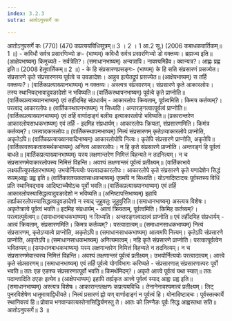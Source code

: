 ```yaml
---
index: 3.2.3
sutra: आतोऽनुपसर्गे कः

---
```

आतोऽनुपसर्गे कः (770) (470 कप्रत्ययविधिसूत्रम्॥ 3 । 2 । 1 आ.2 सू.) (2006 कबाधकवार्तिकम्॥ 1 ॥) - कविधौ सर्वत्र प्रसारणिभ्यो ङः- (भाष्यम्) कविधौ सर्वत्र प्रसारणिभ्यो डो वक्तव्यः। ब्रह्मज्य इति॥ (आक्षेपभाष्यम्) किमुच्यते - सर्वत्रेति?। (समाधानभाष्यम्) अन्यत्रापि। नावश्यमिहैव। क्वान्यत्र?। आह्वः प्रह्व इति॥ (2008 हेतुवार्तिकम्॥ 2 ॥) - के हि संप्रसारणप्रसङ्गः- (भाष्यम्) के हि सति संप्रसारणं प्रसज्येत। संप्रसारणे कृते संप्रसारणस्य पूर्वत्वे च उवङादेशः। आहुव इत्येतद्रूपं प्रसज्येत॥ (आक्षेपभाष्यम्) स तर्हि वक्तव्यः?। (वार्तिकप्रत्याख्यानभाष्यम्) न वक्तव्यः। अस्त्वत्र संप्रसारणम्। संप्रसारणे कृते आकारलोपः। तस्य स्थानिवद्भावादुवङादेशो न भविष्यति॥ (वार्तिकस्थापनभाष्यम्) पूर्वत्वे कृते प्राप्नोति॥ (वार्तिकप्रत्याख्यानभाष्यम्) एवं तर्हीदमिह संप्रधार्यम् - आकारलोपः क्रियताम्, पूर्वत्वमिति। किमत्र कर्तव्यम्?। परत्वाद् आकारलोपः॥ (वार्तिकस्थापनभाष्यम्) न सिध्यति। अन्तरङ्गत्वात्पूर्वत्वं प्राप्नोति॥ (वार्तिकप्रत्याख्यानभाष्यम्) एवं तर्हि वार्णादाङ्गं बलीयः इत्याकारलोपो भविष्यति॥ (प्रकारान्तरेण आकारलोपसाधकभाष्यम्) एवं तर्हि - इदमिह संप्रधार्यम्। आकारलोपः क्रियतां, संप्रसारणमिति। किमंत्र कर्तव्यम्?। परत्वादकारलोपः॥ (वार्तिकस्थापनभाष्यम्) नित्यं संप्रसारणम् कृतेऽप्याकारलोपे प्राप्नोति, अकृतेऽपि॥ (वार्तिकप्रत्याख्यानवादिभाष्यम्) आकारलोपोपि नित्यः। कृतेपि संप्रसारणे प्राप्नोति, अकृतेपि॥ (वार्तिकावश्यकतासमर्थकभाष्यम्) अनित्य आकारलोपः। न हि कृते संप्रसारणे प्राप्नोति। अन्तरङ्गं हि पूर्वत्वं बाधते॥ (वार्तिकप्रत्याख्यानभाष्यम्) यस्य लक्षणान्तरेण निमित्तं विहन्यते न तदनित्यम्। न च संप्रसारणमेवाकारलोपस्य निमित्तं विहन्ति। अवश्यं लक्षणान्तरं पूर्वत्वं प्रतीक्ष्यम्॥ (वार्तिकाभावे लक्ष्यतीत्युपसंहारभाष्यम्) उभयोर्नित्ययोः परत्वादाकारलोपः। आकारलोपे कृते संप्रसारणे कृते यणादेशेन सिद्धं रूपम्आह्वः प्रह्व इति॥ (वार्तिकावश्यकतासाधकभाष्यम्) एवमपि न सिध्यति। योऽनादिष्टादचः पूर्वस्तस्य विधिं प्रति स्थानिवद्भावः आदिष्टाच्चैषोऽचः पूर्वो भवति॥ (वार्तिकप्रत्याख्यानभाष्यम्) एवं तर्हि आकारलोपस्यासिद्धत्वादुवङादेशो न भविष्यति॥ (अनिष्टापत्तिभाष्यम्) इहापि तर्ह्याकारलोपस्यासिद्धत्वादुवङादेशो न स्याद् जुहुवतुः जुहुवुरिति॥ (समाधानभाष्यम्) अस्त्यत्र विशेषः। अकृतेत्रात्वे पूर्वत्वं भवति॥ इदमिह संप्रधार्यम् - आत्वं क्रियताम्, पूर्वत्वमिति। किमिह कर्तव्यम्?। परत्वात्पूर्वत्वम्॥ (समाधानबाधकभाष्यम्) न सिध्यति। अन्तरङ्गत्वादात्वं प्राप्नोति॥ एवं तर्हीदमिह संप्रधार्यम् - आत्वं क्रियताम्, संप्रसारणमिति। किमत्र कर्तव्यम्?। परत्वादात्वम्॥ (समाधानसाधकभाष्यम्) नित्यं संप्रसारणम्, कृतेऽप्यात्वे प्राप्नोति, अकृतेऽपि॥ (समाधानसाधकभाष्यम्) आत्वमपि नित्यम्। कृतेऽपि संप्रसारणे प्राप्नोति, अकृतेऽपि॥ (समाधानसाधकभाष्यम्) अनित्यमात्वम्। नहि कृते संप्रसारणे प्राप्नोति। परत्वात्पूर्वत्वेन भवितव्यम्॥ (समाधानबाधकभाष्यम्) यस्य लक्षणान्तरेण निमित्तं विहन्यते न तदनित्यम्। न च संप्रसारणमेवात्त्वस्य निमित्तं विहन्ति। अवश्यं लक्षणान्तरं पूर्वत्वं प्रतीक्ष्यम्। उभयोर्नित्ययोः परत्वादात्वम्। आत्त्वे कृते संप्रसारणम्॥ (समाधानभाष्यम्) एवं तर्हि पूर्वत्वे योगविभागः करिष्यते - संप्रसारणात् संप्रसारणात्परः पूर्वो भवति॥ ततः एङ एङश्च संप्रसारणात्पूर्वो भवति॥ किमर्थमिदम्?। अकृते आत्त्वे पूर्वत्वं यथा स्यात्॥ ततः पदान्तादिति ठएङः इत्येव॥ (आक्षेपभाष्यम्) इहापि तर्ह्यकृत आत्त्वे पूर्वत्वं स्याद् आह्वः प्रह्व इति॥ (समाधानभाष्यम्) अस्त्यत्र विशेषः। आकारान्तलक्षणः कप्रत्ययविधिः। तेनानेनावश्यमात्वं प्रतीक्ष्यम्। लिट् पुनरविशेषेण धातुमात्राद्विधीयते। नित्यं प्रसारणं ह्वो यण् वार्णादाङ्गं न पूर्वत्वं हि। योनादिष्टादचः। पूर्वस्तत्कार्ये स्थानिवत्त्वं हि॥ प्रोवाच भगवान्कात्यस्तेनासिद्धिर्यणस्तु ते। आतः को लिण्नैङः पूर्वः सिद्ध आह्वस्तथा सति॥ आतोऽनुपसर्गे॥ 3 ॥